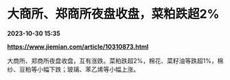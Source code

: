# 大商所、郑商所夜盘收盘，菜粕跌超2%

**2023-10-30 15:35**

**https://www.jiemian.com/article/10310873.html**

大商所、郑商所夜盘收盘，互有涨跌。菜粕跌超2%，棉花、菜籽油等跌超1%，棉纱、豆粕等小幅下跌；玻璃、苯乙烯等小幅上涨。